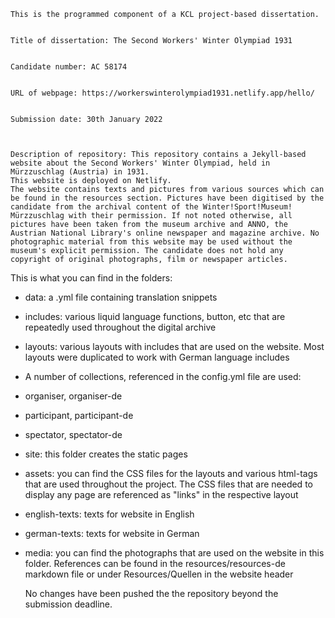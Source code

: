     This is the programmed component of a KCL project-based dissertation.


    Title of dissertation: The Second Workers' Winter Olympiad 1931


    Candidate number: AC 58174


    URL of webpage: https://workerswinterolympiad1931.netlify.app/hello/


    Submission date: 30th January 2022

     

    Description of repository: This repository contains a Jekyll-based website about the Second Workers' Winter Olympiad, held in Mürzzuschlag (Austria) in 1931.
    This website is deployed on Netlify.
    The website contains texts and pictures from various sources which can be found in the resources section. Pictures have been digitised by the candidate from the archival content of the Winter!Sport!Museum! Mürzzuschlag with their permission. If not noted otherwise, all pictures have been taken from the museum archive and ANNO, the Austrian National Library's online newspaper and magazine archive. No photographic material from this website may be used without the museum's explicit permission. The candidate does not hold any copyright of original photographs, film or newspaper articles.
This is what you can find in the folders:
- data: a .yml file containing translation snippets
- includes: various liquid language functions, button, etc that are repeatedly used throughout the digital archive
- layouts: various layouts with includes that are used on the website. Most layouts were duplicated to work with German language includes
- A number of collections, referenced in the config.yml file are used:
 - organiser, organiser-de
 - participant, participant-de
 - spectator, spectator-de
- site: this folder creates the static pages
- assets: you can find the CSS files for the layouts and various html-tags that are used throughout the project. The CSS files that are needed to display any page are referenced as "links" in the respective layout
- english-texts: texts for website in English
- german-texts: texts for website in German
- media: you can find the photographs that are used on the website in this folder. References can be found in the resources/resources-de markdown file or under Resources/Quellen in the website header

    No changes have been pushed the the repository beyond the submission deadline. 
